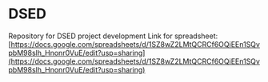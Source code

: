 # DSED
Repository for DSED project development
Link for spreadsheet: [https://docs.google.com/spreadsheets/d/1SZ8wZ2LMtQCRCf6OQiEEn1SQvpbM98slh_Hnonr0VuE/edit?usp=sharing](https://docs.google.com/spreadsheets/d/1SZ8wZ2LMtQCRCf6OQiEEn1SQvpbM98slh_Hnonr0VuE/edit?usp=sharing)
